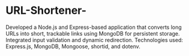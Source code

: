 # URL-Shortener-
Developed a Node.js and Express-based application that converts long URLs into short, trackable links using MongoDB for persistent storage. Integrated input validation and dynamic redirection. Technologies used: Express.js, MongoDB, Mongoose, shortid, and dotenv.
